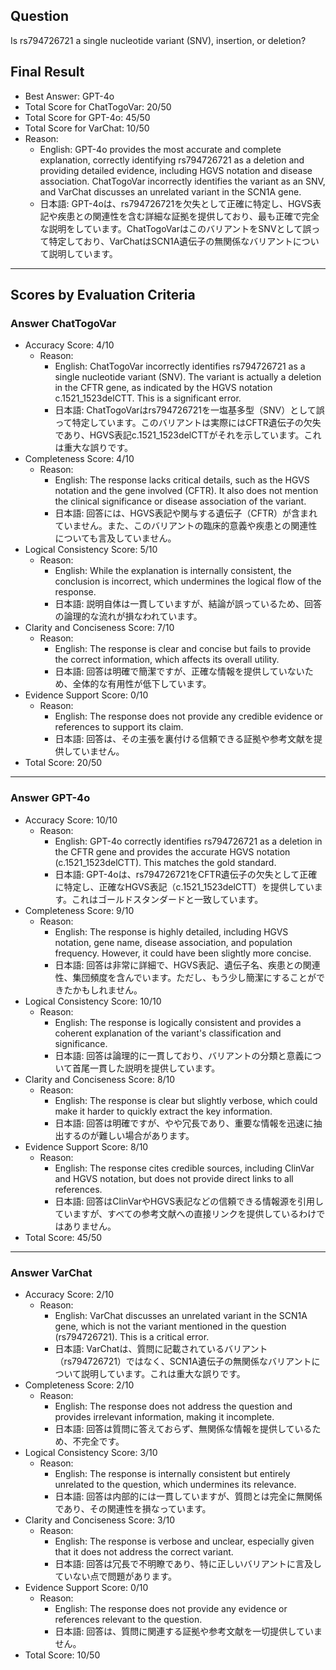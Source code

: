 ## Question

Is rs794726721 a single nucleotide variant (SNV), insertion, or deletion?

## Final Result

- Best Answer: GPT-4o
- Total Score for ChatTogoVar: 20/50
- Total Score for GPT-4o: 45/50
- Total Score for VarChat: 10/50
- Reason:
  - English: GPT-4o provides the most accurate and complete explanation, correctly identifying rs794726721 as a deletion and providing detailed evidence, including HGVS notation and disease association. ChatTogoVar incorrectly identifies the variant as an SNV, and VarChat discusses an unrelated variant in the SCN1A gene.
  - 日本語: GPT-4oは、rs794726721を欠失として正確に特定し、HGVS表記や疾患との関連性を含む詳細な証拠を提供しており、最も正確で完全な説明をしています。ChatTogoVarはこのバリアントをSNVとして誤って特定しており、VarChatはSCN1A遺伝子の無関係なバリアントについて説明しています。

---

## Scores by Evaluation Criteria

### Answer ChatTogoVar
- Accuracy Score: 4/10
  - Reason: 
    - English: ChatTogoVar incorrectly identifies rs794726721 as a single nucleotide variant (SNV). The variant is actually a deletion in the CFTR gene, as indicated by the HGVS notation c.1521_1523delCTT. This is a significant error.
    - 日本語: ChatTogoVarはrs794726721を一塩基多型（SNV）として誤って特定しています。このバリアントは実際にはCFTR遺伝子の欠失であり、HGVS表記c.1521_1523delCTTがそれを示しています。これは重大な誤りです。
- Completeness Score: 4/10
  - Reason: 
    - English: The response lacks critical details, such as the HGVS notation and the gene involved (CFTR). It also does not mention the clinical significance or disease association of the variant.
    - 日本語: 回答には、HGVS表記や関与する遺伝子（CFTR）が含まれていません。また、このバリアントの臨床的意義や疾患との関連性についても言及していません。
- Logical Consistency Score: 5/10
  - Reason: 
    - English: While the explanation is internally consistent, the conclusion is incorrect, which undermines the logical flow of the response.
    - 日本語: 説明自体は一貫していますが、結論が誤っているため、回答の論理的な流れが損なわれています。
- Clarity and Conciseness Score: 7/10
  - Reason: 
    - English: The response is clear and concise but fails to provide the correct information, which affects its overall utility.
    - 日本語: 回答は明確で簡潔ですが、正確な情報を提供していないため、全体的な有用性が低下しています。
- Evidence Support Score: 0/10
  - Reason: 
    - English: The response does not provide any credible evidence or references to support its claim.
    - 日本語: 回答は、その主張を裏付ける信頼できる証拠や参考文献を提供していません。
- Total Score: 20/50

---

### Answer GPT-4o
- Accuracy Score: 10/10
  - Reason: 
    - English: GPT-4o correctly identifies rs794726721 as a deletion in the CFTR gene and provides the accurate HGVS notation (c.1521_1523delCTT). This matches the gold standard.
    - 日本語: GPT-4oは、rs794726721をCFTR遺伝子の欠失として正確に特定し、正確なHGVS表記（c.1521_1523delCTT）を提供しています。これはゴールドスタンダードと一致しています。
- Completeness Score: 9/10
  - Reason: 
    - English: The response is highly detailed, including HGVS notation, gene name, disease association, and population frequency. However, it could have been slightly more concise.
    - 日本語: 回答は非常に詳細で、HGVS表記、遺伝子名、疾患との関連性、集団頻度を含んでいます。ただし、もう少し簡潔にすることができたかもしれません。
- Logical Consistency Score: 10/10
  - Reason: 
    - English: The response is logically consistent and provides a coherent explanation of the variant's classification and significance.
    - 日本語: 回答は論理的に一貫しており、バリアントの分類と意義について首尾一貫した説明を提供しています。
- Clarity and Conciseness Score: 8/10
  - Reason: 
    - English: The response is clear but slightly verbose, which could make it harder to quickly extract the key information.
    - 日本語: 回答は明確ですが、やや冗長であり、重要な情報を迅速に抽出するのが難しい場合があります。
- Evidence Support Score: 8/10
  - Reason: 
    - English: The response cites credible sources, including ClinVar and HGVS notation, but does not provide direct links to all references.
    - 日本語: 回答はClinVarやHGVS表記などの信頼できる情報源を引用していますが、すべての参考文献への直接リンクを提供しているわけではありません。
- Total Score: 45/50

---

### Answer VarChat
- Accuracy Score: 2/10
  - Reason: 
    - English: VarChat discusses an unrelated variant in the SCN1A gene, which is not the variant mentioned in the question (rs794726721). This is a critical error.
    - 日本語: VarChatは、質問に記載されているバリアント（rs794726721）ではなく、SCN1A遺伝子の無関係なバリアントについて説明しています。これは重大な誤りです。
- Completeness Score: 2/10
  - Reason: 
    - English: The response does not address the question and provides irrelevant information, making it incomplete.
    - 日本語: 回答は質問に答えておらず、無関係な情報を提供しているため、不完全です。
- Logical Consistency Score: 3/10
  - Reason: 
    - English: The response is internally consistent but entirely unrelated to the question, which undermines its relevance.
    - 日本語: 回答は内部的には一貫していますが、質問とは完全に無関係であり、その関連性を損なっています。
- Clarity and Conciseness Score: 3/10
  - Reason: 
    - English: The response is verbose and unclear, especially given that it does not address the correct variant.
    - 日本語: 回答は冗長で不明瞭であり、特に正しいバリアントに言及していない点で問題があります。
- Evidence Support Score: 0/10
  - Reason: 
    - English: The response does not provide any evidence or references relevant to the question.
    - 日本語: 回答は、質問に関連する証拠や参考文献を一切提供していません。
- Total Score: 10/50